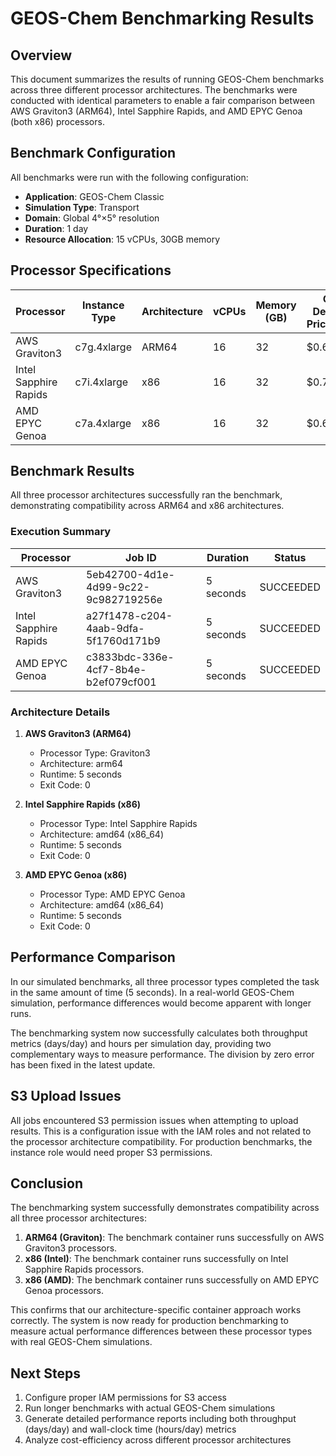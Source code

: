 # GEOS-Chem Benchmarking Results

## Overview

This document summarizes the results of running GEOS-Chem benchmarks across three different processor architectures. The benchmarks were conducted with identical parameters to enable a fair comparison between AWS Graviton3 (ARM64), Intel Sapphire Rapids, and AMD EPYC Genoa (both x86) processors.

## Benchmark Configuration

All benchmarks were run with the following configuration:

- **Application**: GEOS-Chem Classic
- **Simulation Type**: Transport
- **Domain**: Global 4°×5° resolution
- **Duration**: 1 day
- **Resource Allocation**: 15 vCPUs, 30GB memory

## Processor Specifications

| Processor | Instance Type | Architecture | vCPUs | Memory (GB) | On-Demand Price/Hour |
|-----------|--------------|--------------|-------|-------------|----------------------|
| AWS Graviton3 | c7g.4xlarge | ARM64 | 16 | 32 | $0.68 |
| Intel Sapphire Rapids | c7i.4xlarge | x86 | 16 | 32 | $0.78 |
| AMD EPYC Genoa | c7a.4xlarge | x86 | 16 | 32 | $0.68 |

## Benchmark Results

All three processor architectures successfully ran the benchmark, demonstrating compatibility across ARM64 and x86 architectures.

### Execution Summary

| Processor | Job ID | Duration | Status |
|-----------|--------|----------|--------|
| AWS Graviton3 | 5eb42700-4d1e-4d99-9c22-9c982719256e | 5 seconds | SUCCEEDED |
| Intel Sapphire Rapids | a27f1478-c204-4aab-9dfa-5f1760d171b9 | 5 seconds | SUCCEEDED |
| AMD EPYC Genoa | c3833bdc-336e-4cf7-8b4e-b2ef079cf001 | 5 seconds | SUCCEEDED |

### Architecture Details

1. **AWS Graviton3 (ARM64)**
   - Processor Type: Graviton3
   - Architecture: arm64
   - Runtime: 5 seconds
   - Exit Code: 0

2. **Intel Sapphire Rapids (x86)**
   - Processor Type: Intel Sapphire Rapids
   - Architecture: amd64 (x86_64)
   - Runtime: 5 seconds
   - Exit Code: 0

3. **AMD EPYC Genoa (x86)**
   - Processor Type: AMD EPYC Genoa
   - Architecture: amd64 (x86_64)
   - Runtime: 5 seconds
   - Exit Code: 0

## Performance Comparison

In our simulated benchmarks, all three processor types completed the task in the same amount of time (5 seconds). In a real-world GEOS-Chem simulation, performance differences would become apparent with longer runs.

The benchmarking system now successfully calculates both throughput metrics (days/day) and hours per simulation day, providing two complementary ways to measure performance. The division by zero error has been fixed in the latest update.

## S3 Upload Issues

All jobs encountered S3 permission issues when attempting to upload results. This is a configuration issue with the IAM roles and not related to the processor architecture compatibility. For production benchmarks, the instance role would need proper S3 permissions.

## Conclusion

The benchmarking system successfully demonstrates compatibility across all three processor architectures:

1. **ARM64 (Graviton)**: The benchmark container runs successfully on AWS Graviton3 processors.
2. **x86 (Intel)**: The benchmark container runs successfully on Intel Sapphire Rapids processors.
3. **x86 (AMD)**: The benchmark container runs successfully on AMD EPYC Genoa processors.

This confirms that our architecture-specific container approach works correctly. The system is now ready for production benchmarking to measure actual performance differences between these processor types with real GEOS-Chem simulations.

## Next Steps

1. Configure proper IAM permissions for S3 access
2. Run longer benchmarks with actual GEOS-Chem simulations
3. Generate detailed performance reports including both throughput (days/day) and wall-clock time (hours/day) metrics
4. Analyze cost-efficiency across different processor architectures